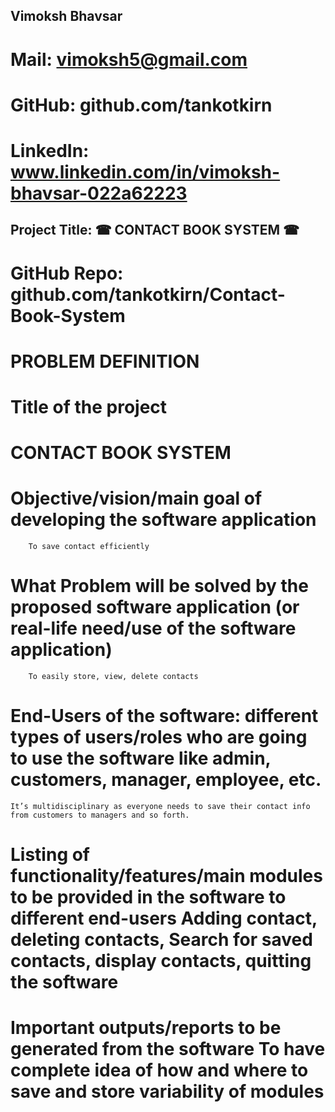 ##  Vimoksh Bhavsar
#   Mail: vimoksh5@gmail.com 
#   GitHub: github.com/tankotkirn
#   LinkedIn: www.linkedin.com/in/vimoksh-bhavsar-022a62223

##  Project Title: ☎ CONTACT BOOK SYSTEM ☎
#   GitHub Repo: github.com/tankotkirn/Contact-Book-System
#   PROBLEM DEFINITION

#   Title of the project
#   CONTACT BOOK SYSTEM
#   Objective/vision/main goal of developing the software application 
	    To save contact efficiently
#   What Problem will be solved by the proposed software application (or real-life need/use of the software application)	 
        To easily store, view, delete contacts 
#   End-Users of the software: different types of users/roles who are going to use the software like admin, customers, manager, employee, etc. 
	It’s multidisciplinary as everyone needs to save their contact info from customers to managers and so forth.
#   Listing of functionality/features/main modules to be provided in the software to different end-users	Adding contact, deleting contacts, Search for saved contacts, display contacts, quitting the software 
#   Important outputs/reports to be generated from the software	To have complete idea of how and where to save and store variability of modules



